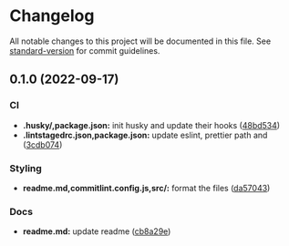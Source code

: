 # Changelog

All notable changes to this project will be documented in this file. See [standard-version](https://github.com/conventional-changelog/standard-version) for commit guidelines.

## 0.1.0 (2022-09-17)


### CI

* **.husky/,package.json:** init husky and update their hooks ([48bd534](https://github.com/KhashayarKhm/string-phone/commit/48bd5349065182e4a8f90a523d9a93a8b43612a1))
* **.lintstagedrc.json,package.json:** update eslint, prettier path and ([3cdb074](https://github.com/KhashayarKhm/string-phone/commit/3cdb074c3d5f6d990af94429760f57bc3a943879))


### Styling

* **readme.md,commitlint.config.js,src/:** format the files ([da57043](https://github.com/KhashayarKhm/string-phone/commit/da57043130e6a708ec9a94403a8f4990720a92a2))


### Docs

* **readme.md:** update readme ([cb8a29e](https://github.com/KhashayarKhm/string-phone/commit/cb8a29ef9abf43c8556d6352e3b683ee8d5fbbc8))
